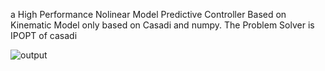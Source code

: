 a High Performance Nolinear Model Predictive Controller Based on Kinematic Model only based on Casadi and numpy. The Problem Solver is IPOPT of casadi

![output](/home/yuhaodu/PyCharmMiscProject/output.gif)

